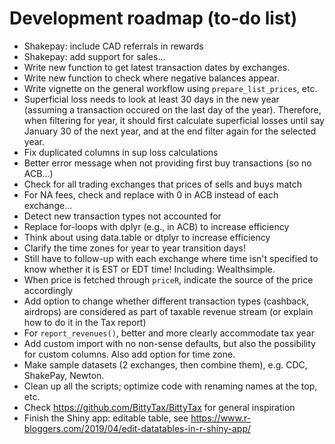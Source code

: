 # Development roadmap (to-do list)

- Shakepay: include CAD referrals in rewards
- Shakepay: add support for sales...
- Write new function to get latest transaction dates by exchanges.
- Write new function to check where negative balances appear.
- Write vignette on the general workflow using `prepare_list_prices`, etc.
- Superficial loss needs to look at least 30 days in the new year (assuming a transaction occured on the last day of the year). Therefore, when filtering for year, it should first calculate superficial losses until say January 30 of the next year, and at the end filter again for the selected year.
- Fix duplicated columns in sup loss calculations
- Better error message when not providing first buy transactions (so no ACB...)
- Check for all trading exchanges that prices of sells and buys match
- For NA fees, check and replace with 0 in ACB instead of each exchange...
- Detect new transaction types not accounted for
- Replace for-loops with dplyr (e.g., in ACB) to increase efficiency 
- Think about using data.table or dtplyr to increase efficiency 
- Clarify the time zones for year to year transition days!
- Still have to follow-up with each exchange where time isn't specified to know whether it is EST or EDT time! Including: Wealthsimple.
- When price is fetched through `priceR`, indicate the source of the price accordingly
- Add option to change whether different transaction types (cashback, airdrops) are considered as part of taxable revenue stream (or explain how to do it in the Tax report)
- For `report_revenues()`, better and more clearly accommodate tax year
- Add custom import with no non-sense defaults, but also the possibility for custom columns. Also add option for time zone.
- Make sample datasets (2 exchanges, then combine them), e.g. CDC, ShakePay, Newton.
- Clean up all the scripts; optimize code with renaming names at the top, etc.
- Check <https://github.com/BittyTax/BittyTax> for general inspiration
- Finish the Shiny app: editable table, see <https://www.r-bloggers.com/2019/04/edit-datatables-in-r-shiny-app/>
